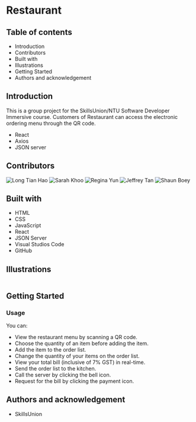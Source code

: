 # Restaurant

## Table of contents
* Introduction
* Contributors
* Built with
* Illustrations
* Getting Started
* Authors and acknowledgement

## Introduction
This is a group project for the SkillsUnion/NTU Software Developer Immersive course. Customers of Restaurant can access the electronic ordering menu through the QR code.
- React
- Axios
- JSON server

## Contributors
![Long Tian Hao](https://github.com/thenhao)
![Sarah Khoo](https://github.com/Sarah-Specialist)
![Regina Yun](https://github.com/regina-yun)
![Jeffrey Tan](https://github.com/Jeffreytanhk)
![Shaun Boey](https://github.com/shaunboey)

## Built with
* HTML
* CSS
* JavaScript
* React
* JSON Server
* Visual Studios Code
* GitHub

## Illustrations
![]()

## Getting Started

### Usage

You can:

* View the restaurant menu by scanning a QR code.
* Choose the quantity of an item before adding the item.
* Add the item to the order list.
* Change the quantity of your items on the order list.
* View your total bill (inclusive of 7% GST) in real-time.
* Send the order list to the kitchen.
* Call the server by clicking the bell icon.
* Request for the bill by clicking the payment icon.

## Authors and acknowledgement
* SkillsUnion
